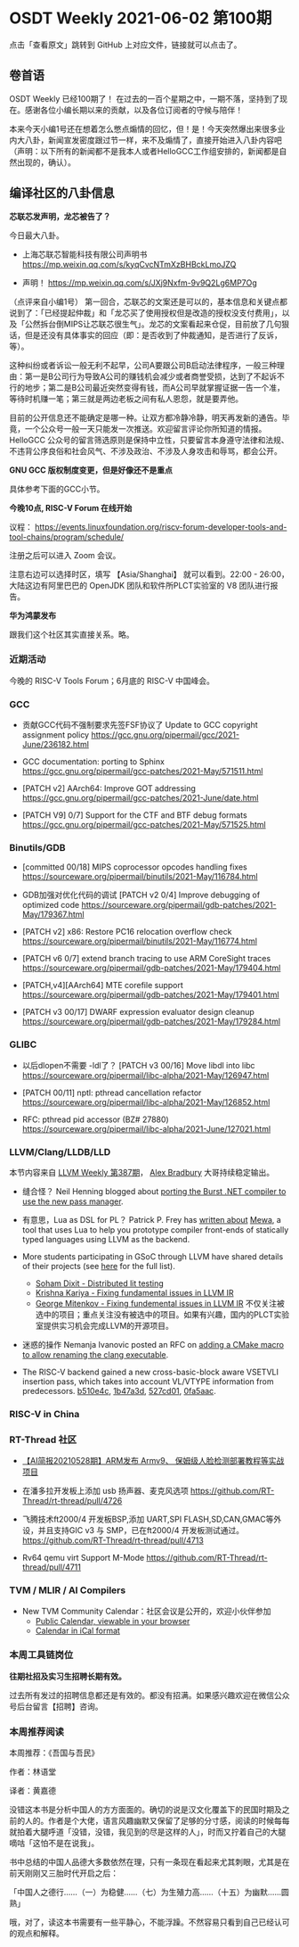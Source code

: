 # OSDT Weekly 2021-06-02 第100期

点击「查看原文」跳转到 GitHub 上对应文件，链接就可以点击了。

## 卷首语

OSDT Weekly 已经100期了！ 在过去的一百个星期之中，一期不落，坚持到了现在。感谢各位小编长期以来的贡献，以及各位订阅者的守候与陪伴！

本来今天小编1号还在想着怎么憋点煽情的回忆，但！是！今天突然爆出来很多业内大八卦，新闻宣发密度跟过节一样，来不及煽情了，直接开始进入八卦内容吧（声明：以下所有的新闻都不是我本人或者HelloGCC工作组安排的，新闻都是自然出现的，确认）。

## 编译社区的八卦信息

**芯联芯发声明，龙芯被告了？**

今日最大八卦。

- 上海芯联芯智能科技有限公司声明书
  https://mp.weixin.qq.com/s/kyqCvcNTmXzBHBckLmoJZQ

- 声明！
  https://mp.weixin.qq.com/s/JXj9Nxfm-9v9Q2Lg6MP7Og

（点评来自小编1号）
第一回合，芯联芯的文案还是可以的，基本信息和关键点都说到了：「已经提起仲裁」和「龙芯买了使用授权但是改造的授权没支付费用」，以及「公然拆台倒MIPS让芯联芯很生气」。龙芯的文案看起来仓促，目前放了几句狠话，但是还没有具体事实的回应（即：是否收到了仲裁通知，是否进行了反诉，等）。

这种纠纷或者诉讼一般无利不起早，公司A要跟公司B启动法律程序，一般三种理由：第一是B公司行为导致A公司的赚钱机会减少或者商誉受损，达到了不起诉不行的地步；第二是B公司最近突然变得有钱，而A公司早就掌握证据一告一个准，等待时机赚一笔；第三就是两边老板之间有私人恩怨，就是要弄他。

目前的公开信息还不能确定是哪一种。让双方都冷静冷静，明天再发新的通告。毕竟，一个公众号一般一天只能发一次推送。欢迎留言评论你所知道的情报。HelloGCC 公众号的留言筛选原则是保持中立性，只要留言本身遵守法律和法规、不违背公序良俗和社会风气、不涉及政治、不涉及人身攻击和辱骂，都会公开。

**GNU GCC 版权制度变更，但是好像还不是重点**

具体参考下面的GCC小节。

**今晚10点, RISC-V Forum 在线开始**

议程： https://events.linuxfoundation.org/riscv-forum-developer-tools-and-tool-chains/program/schedule/

注册之后可以进入 Zoom 会议。

注意右边可以选择时区，填写 【Asia/Shanghai】 就可以看到。22:00 - 26:00，大陆这边有阿里巴巴的 OpenJDK 团队和软件所PLCT实验室的 V8 团队进行报告。

**华为鸿蒙发布**

跟我们这个社区其实直接关系。略。

### 近期活动

今晚的 RISC-V Tools Forum；6月底的 RISC-V 中国峰会。

### GCC

- 贡献GCC代码不强制要求先签FSF协议了
  Update to GCC copyright assignment policy
  https://gcc.gnu.org/pipermail/gcc/2021-June/236182.html

- GCC documentation: porting to Sphinx
  https://gcc.gnu.org/pipermail/gcc-patches/2021-May/571511.html

- [PATCH v2] AArch64: Improve GOT addressing
  https://gcc.gnu.org/pipermail/gcc-patches/2021-June/date.html

- [PATCH V9] 0/7] Support for the CTF and BTF debug formats
  https://gcc.gnu.org/pipermail/gcc-patches/2021-May/571525.html

### Binutils/GDB

- [committed 00/18] MIPS coprocessor opcodes handling fixes
  https://sourceware.org/pipermail/binutils/2021-May/116784.html

- GDB加强对优化代码的调试
  [PATCH v2 0/4] Improve debugging of optimized code
  https://sourceware.org/pipermail/gdb-patches/2021-May/179367.html

- [PATCH v2] x86: Restore PC16 relocation overflow check
  https://sourceware.org/pipermail/binutils/2021-May/116774.html

- [PATCH v6 0/7] extend branch tracing to use ARM CoreSight traces
  https://sourceware.org/pipermail/gdb-patches/2021-May/179404.html

- [PATCH,v4][AArch64] MTE corefile support
  https://sourceware.org/pipermail/gdb-patches/2021-May/179401.html

- [PATCH v3 00/17] DWARF expression evaluator design cleanup
  https://sourceware.org/pipermail/gdb-patches/2021-May/179284.html

### GLIBC

- 以后dlopen不需要 -ldl了？
  [PATCH v3 00/16] Move libdl into libc
  https://sourceware.org/pipermail/libc-alpha/2021-May/126947.html

- [PATCH 00/11] nptl: pthread cancellation refactor
  https://sourceware.org/pipermail/libc-alpha/2021-May/126852.html

- RFC: pthread pid accessor (BZ# 27880)
  https://sourceware.org/pipermail/libc-alpha/2021-June/127021.html

### LLVM/Clang/LLDB/LLD

本节内容来自 [LLVM Weekly 第387期](http://llvmweekly.org/issue/387)，
[Alex Bradbury](https://www.linkedin.com/in/alex-bradbury/) 大哥持续稳定输出。

* 缝合怪？ Neil Henning blogged about [porting the Burst .NET compiler to use the new pass manager](https://www.duskborn.com/posts/llvm-new-pass-manager/).

* 有意思，Lua as DSL for PL？ Patrick P. Frey has [written about](https://www.codeproject.com/Articles/5301384/Writing-Compiler-Front-Ends-for-LLVM-with-Lua-usin) [Mewa](http://www.mewa.cc/), a tool that uses Lua to help you prototype compiler front-ends of statically typed languages using LLVM as the backend.

* More students participating in GSoC through LLVM have shared details of their projects (see [here](https://summerofcode.withgoogle.com/organizations/5767011616948224/?sp-page=3#5185044001325056) for the full list).
  * [Soham Dixit - Distributed lit testing](https://lists.llvm.org/pipermail/llvm-dev/2021-May/150801.html)
  * [Krishna Kariya - Fixing fundamental issues in LLVM IR](https://lists.llvm.org/pipermail/llvm-dev/2021-May/150780.html)
  * [George Mitenkov - Fixing fundemental issues in LLVM IR](https://lists.llvm.org/pipermail/llvm-dev/2021-May/150737.html)
  不仅关注被选中的项目；重点关注没有被选中的项目。如果有兴趣，国内的PLCT实验室提供实习机会完成LLVM的开源项目。

* 迷惑的操作 Nemanja Ivanovic posted an RFC on [adding a CMake macro to allow renaming the clang executable](https://lists.llvm.org/pipermail/cfe-dev/2021-May/068185.html).

* The RISC-V backend gained a new cross-basic-block aware VSETVLI insertion
  pass, which takes into account VL/VTYPE information from predecessors.
  [b510e4c](https://reviews.llvm.org/rGb510e4cf1b96),
  [1b47a3d](https://reviews.llvm.org/rG1b47a3de48d2),
  [527cd01](https://reviews.llvm.org/rG527cd013144d),
  [0fa5aac](https://reviews.llvm.org/rG0fa5aac292b8).

### RISC-V in China

### RT-Thread 社区
- [【AI简报20210528期】ARM发布 Armv9、 保姆级人脸检测部署教程等实战项目](https://mp.weixin.qq.com/s/LmPgtyDkJklwtmsm1fF7-w)

- 在潘多拉开发板上添加 usb 扬声器、麦克风选项   https://github.com/RT-Thread/rt-thread/pull/4726

- 飞腾技术ft2000/4 开发板BSP,添加 UART,SPI FLASH,SD,CAN,GMAC等外设，并且支持GIC v3 与 SMP，已在ft2000/4 开发板测试通过。 https://github.com/RT-Thread/rt-thread/pull/4713

- Rv64 qemu virt Support M-Mode https://github.com/RT-Thread/rt-thread/pull/4711


### TVM / MLIR / AI Compilers

- New TVM Community Calendar：社区会议是公开的，欢迎小伙伴参加
  - [Public Calendar, viewable in your browser](https://calendar.google.com/calendar/embed?src=071aaettatchrj779v0k8jsmcc%40group.calendar.google.com&ctz=America%2FLos_Angeles)
  - [Calendar in iCal format](https://calendar.google.com/calendar/ical/071aaettatchrj779v0k8jsmcc%40group.calendar.google.com/public/basic.ics)

### 本周工具链岗位

**往期社招及实习生招聘长期有效。**

过去所有发过的招聘信息都还是有效的。都没有招满。如果感兴趣欢迎在微信公众号后台留言【招聘】咨询。

### 本周推荐阅读

本周推荐：《吾国与吾民》

作者：林语堂

译者：黄嘉德

没错这本书是分析中国人的方方面面的。确切的说是汉文化覆盖下的民国时期及之前的人的。作者是个大佬，语言风趣幽默又保留了足够的分寸感，阅读的时候每每就拍着大腿呼道「没错，没错，我见到的尽是这样的人」，时而又拧着自己的大腿嘀咕「这怕不是在说我」。

书中总结的中国人品德大多数依然在理，只有一条现在看起来尤其刺眼，尤其是在前天刚刚又三胎时代开启之后：

「中国人之德行……（一）为稳健……（七）为生殖力高……（十五）为幽默……圆熟」

哦，对了，读这本书需要有一些平静心，不能浮躁。不然容易只看到自己已经认可的观点和解释。
